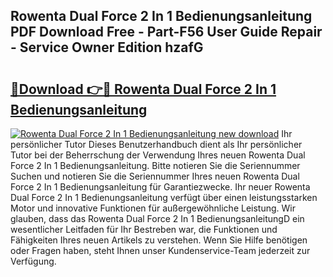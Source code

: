 ## Rowenta Dual Force 2 In 1 Bedienungsanleitung PDF Download Free - Part-F56 User Guide Repair - Service Owner Edition hzafG

# <h2><a href="http://df63qd.blite.top/?on=Rowenta+Dual+Force+2+In+1+Bedienungsanleitung">🔗Download 👉🔴 Rowenta Dual Force 2 In 1 Bedienungsanleitung</a></h2>

[![Rowenta Dual Force 2 In 1 Bedienungsanleitung new download](https://i.imgur.com/lujVjoI.png)](http://df63qd.blite.top/?on=Rowenta+Dual+Force+2+In+1+Bedienungsanleitung)
Ihr persönlicher Tutor Dieses Benutzerhandbuch dient als Ihr persönlicher Tutor bei der Beherrschung der Verwendung Ihres neuen Rowenta Dual Force 2 In 1 Bedienungsanleitung. Bitte notieren Sie die Seriennummer Suchen und notieren Sie die Seriennummer Ihres neuen Rowenta Dual Force 2 In 1 Bedienungsanleitung für Garantiezwecke. Ihr neuer Rowenta Dual Force 2 In 1 Bedienungsanleitung verfügt über einen leistungsstarken Motor und innovative Funktionen für außergewöhnliche Leistung. Wir glauben, dass das Rowenta Dual Force 2 In 1 BedienungsanleitungD ein wesentlicher Leitfaden für Ihr Bestreben war, die Funktionen und Fähigkeiten Ihres neuen Artikels zu verstehen. Wenn Sie Hilfe benötigen oder Fragen haben, steht Ihnen unser Kundenservice-Team jederzeit zur Verfügung.
